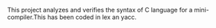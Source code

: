 This project analyzes and verifies the syntax of C language for a mini-compiler.This has been coded in lex an yacc.
